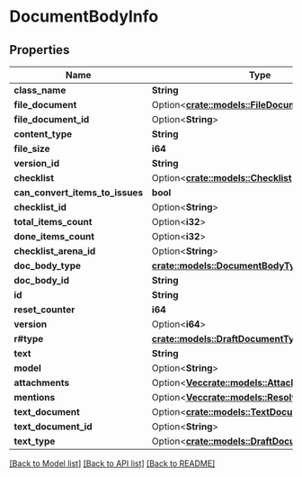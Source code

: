 # DocumentBodyInfo

## Properties

Name | Type | Description | Notes
------------ | ------------- | ------------- | -------------
**class_name** | **String** |  | 
**file_document** | Option<[**crate::models::FileDocumentRecord**](FileDocumentRecord.md)> |  | [optional]
**file_document_id** | Option<**String**> |  | [optional]
**content_type** | **String** |  | 
**file_size** | **i64** |  | 
**version_id** | **String** |  | 
**checklist** | Option<[**crate::models::Checklist**](Checklist.md)> |  | [optional]
**can_convert_items_to_issues** | **bool** |  | 
**checklist_id** | Option<**String**> |  | [optional]
**total_items_count** | Option<**i32**> |  | [optional]
**done_items_count** | Option<**i32**> |  | [optional]
**checklist_arena_id** | Option<**String**> |  | [optional]
**doc_body_type** | [**crate::models::DocumentBodyType**](DocumentBodyType.md) |  | 
**doc_body_id** | **String** |  | 
**id** | **String** |  | 
**reset_counter** | **i64** |  | 
**version** | Option<**i64**> |  | [optional]
**r#type** | [**crate::models::DraftDocumentType**](DraftDocumentType.md) |  | 
**text** | **String** |  | 
**model** | Option<**String**> |  | [optional]
**attachments** | Option<[**Vec<crate::models::AttachmentInfo>**](AttachmentInfo.md)> |  | [optional]
**mentions** | Option<[**Vec<crate::models::ResolvedMentionLink>**](ResolvedMentionLink.md)> |  | [optional]
**text_document** | Option<[**crate::models::TextDocumentRecord**](TextDocumentRecord.md)> |  | [optional]
**text_document_id** | Option<**String**> |  | [optional]
**text_type** | Option<[**crate::models::DraftDocumentType**](DraftDocumentType.md)> |  | [optional]

[[Back to Model list]](../README.md#documentation-for-models) [[Back to API list]](../README.md#documentation-for-api-endpoints) [[Back to README]](../README.md)


